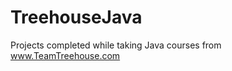 TreehouseJava
=============

Projects completed while taking Java courses from www.TeamTreehouse.com
